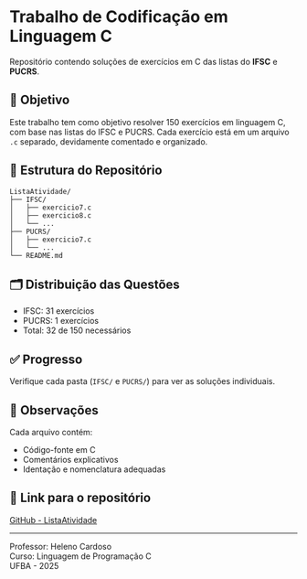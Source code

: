 # Trabalho de Codificação em Linguagem C

Repositório contendo soluções de exercícios em C das listas do **IFSC** e **PUCRS**.

## 🎯 Objetivo

Este trabalho tem como objetivo resolver 150 exercícios em linguagem C, com base nas listas do IFSC e PUCRS. Cada exercício está em um arquivo `.c` separado, devidamente comentado e organizado.

## 📁 Estrutura do Repositório

```
ListaAtividade/
├── IFSC/
│   ├── exercicio7.c
│   ├── exercicio8.c
│   └── ...
├── PUCRS/
│   ├── exercicio7.c
│   └── ...
└── README.md
```

## 🗂️ Distribuição das Questões

- IFSC: 31 exercícios
- PUCRS: 1 exercícios
- Total: 32 de 150 necessários

## ✅ Progresso

Verifique cada pasta (`IFSC/` e `PUCRS/`) para ver as soluções individuais.

## 🧠 Observações

Cada arquivo contém:
- Código-fonte em C
- Comentários explicativos
- Identação e nomenclatura adequadas

## 🔗 Link para o repositório

[GitHub - ListaAtividade](https://github.com/ErickeRochaNascimento/ListaAtividade)

---

Professor: Heleno Cardoso  
Curso: Linguagem de Programação C  
UFBA - 2025  
